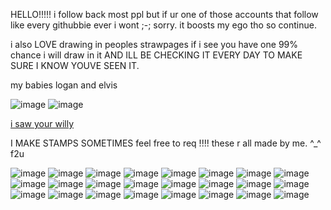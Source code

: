 HELLO!!!!! i follow back most ppl but if ur one of those accounts that follow like every githubbie ever i wont ;-; sorry. it boosts my ego tho so continue. 

i also LOVE drawing in peoples strawpages if i see you have one 99% chance i will draw in it AND ILL BE CHECKING IT EVERY DAY TO MAKE SURE I KNOW YOUVE SEEN IT.

my babies logan and elvis

![image](https://cdn.discordapp.com/attachments/741062019989635093/1141325455748759602/0MjIQNrDM6Pq4KAjgqetW5Ia9B7YfOpFYrHmAIwQTGytIxJmqwEPxfp9zvup0y82mfNKPaPMAzTTUX9tB2bP3Z2WVrpV5nEAAAAAElFTkSuQmCC.png) ![image](https://cdn.discordapp.com/attachments/741062019989635093/1141325456021409843/8HRdy3oMcYmTsAAAAASUVORK5CYII.png)

[i saw your willy](https://www.youtube.com/watch?v=z1n9Jly3CQ8)

I MAKE STAMPS SOMETIMES feel free to req !!!! these r all made by me. ^_^ f2u

![image](https://cdn.discordapp.com/attachments/741062019989635093/1178858979925971015/eccentric_party_night.gif?ex=6577acfa&is=656537fa&hm=2b2709df58b1340ff1c4fad60e870b21a3f791236595c9d844421e8e17e2cc9b&) ![image](https://cdn.discordapp.com/attachments/741062019989635093/1178858980311834634/twilight_pentagram.gif?ex=6577acfb&is=656537fb&hm=bfa2caa75d66561f2a6fad5774d54e212bd27cee0d4344f7bef0fa2f4af2d106&) ![image](https://cdn.discordapp.com/attachments/1055708347724218399/1178857535390892132/kuro_stamp.gif?ex=659c95a2&is=658a20a2&hm=cfd7463ae592fa4424ceddcb26bbc8675d0169264321f680607befd4bd7306c1&) ![image](https://media.discordapp.net/attachments/741062019989635093/1189019662697111613/kaijo_gang.gif?ex=659ca3da&is=658a2eda&hm=5dc4a108e003fe31351913da86bc163c0017efa194af8fa1655f58c5af206d29&=&width=126&height=71) ![image](https://media.discordapp.net/attachments/741062019989635093/1189019662390931517/kaijo_spade_queen.gif?ex=659ca3da&is=658a2eda&hm=de709aa36be364c49ae56f4a552f7da61423f49732a1a230545a248215cf6b3b&=&width=126&height=71) ![image](https://media.discordapp.net/attachments/741062019989635093/1189019662084755476/kaijo_gang_travel.gif?ex=659ca3da&is=658a2eda&hm=f436c9a3a65df95599a365de469680657a423e31d4e783ecba781f00a755fdf3&=&width=126&height=71) ![image](https://media.discordapp.net/attachments/741062019989635093/1140822045186347088/Untitled1381_20230815023802.png?ex=659ca3d3&is=658a2ed3&hm=a0f01fa477be7586b2bd24e104f3392f47ab448bb7d67d31ba67f445c642836a&=&format=webp&quality=lossless&width=123&height=70) ![image](https://media.discordapp.net/attachments/741062019989635093/1140822045870006363/Untitled1381_20230815023829.png?ex=659ca3d3&is=658a2ed3&hm=2e499cd05c370b7b9e4267e701d09c3551a08dfdc35d6eb90d3c024c9ef9cbbf&=&format=webp&quality=lossless&width=123&height=70) ![image](https://media.discordapp.net/attachments/741062019989635093/1140822046142644306/Untitled1381_20230815023846.png?ex=659ca3d3&is=658a2ed3&hm=621c1c368df37e5a931ef13e638ba175bcb09f3739513f9662758c8d31dc795d&=&format=webp&quality=lossless&width=123&height=70) ![image](https://media.discordapp.net/attachments/741062019989635093/1140823193339310080/Untitled1381_20230815024359.png?ex=65936a64&is=6580f564&hm=33285173ed68d82a402165059d7a8b18c5c806cd27b08b37f7a21227dcf1527e&=&format=webp&quality=lossless&width=123&height=70) ![image](https://media.discordapp.net/attachments/741062019989635093/1140822372354642033/Untitled1381_20230524204953.png?ex=659ca421&is=658a2f21&hm=ca5ea8d0189f9ae5592f40833c4a35f3141b0d9f1519a335f87c5e2307f3434b&=&format=webp&quality=lossless&width=123&height=70) ![image](https://media.discordapp.net/attachments/741062019989635093/1111018459174817792/Untitled1381_20230524205034.png?ex=6595ba92&is=65834592&hm=d1b124fd4a0180b91922c4b21ae9fed4bc809d7691c82e173b3ff5fab910f61e&=&format=webp&quality=lossless&width=123&height=70) ![image](https://cdn.discordapp.com/attachments/741062019989635093/1132366750491619478/Untitled1381_20230722184058.png?ex=659990b7&is=65871bb7&hm=3f8cfc86ede3ac568176948e8303ecef24d67d0b6209a81c27d262b92983decc&) ![image](https://cdn.discordapp.com/attachments/741062019989635093/1132364875134410924/Untitled1381_20230722183336.png?ex=65998ef8&is=658719f8&hm=2a3e63cb507ccb8762d521c39b3a5c8a0902aec605c63df1165e65f49b8301fa&) ![image](https://media.discordapp.net/attachments/741062019989635093/1107056545671421952/Untitled1381_20230513222651.png?ex=6599c5c0&is=658750c0&hm=0e1e9dafb306597529b9f4c758c261b741f2c007a210f4fb8af98e409a8efe39&=&format=webp&quality=lossless&width=123&height=70) ![image](https://media.discordapp.net/attachments/741062019989635093/1107056545923092630/Untitled1381_20230513222714.png?ex=6599c5c0&is=658750c0&hm=c60ac4338fa3965c79dec606d2d6907ff78315ac445fa0335994c95653ffff85&=&format=webp&quality=lossless&width=123&height=70) ![image](https://cdn.discordapp.com/attachments/741062019989635093/1103131803964936222/Untitled1381_20230503023127.png?ex=6594b90d&is=6582440d&hm=f90b9dc68650570a19e303785c2e1bfd8c9e0c448b3a88e21db4977f0dc7f06f&) ![image](https://cdn.discordapp.com/attachments/741062019989635093/1103131804212412476/Untitled1381_20230503023149.png?ex=6594b90d&is=6582440d&hm=243badc712c10780139213a38ed64106ec52357e2df338a4f5e9f1ac04d17b50&) ![image](https://cdn.discordapp.com/attachments/741062019989635093/1103059341264826438/Untitled1381_20230502214254.png?ex=65947590&is=65820090&hm=2dbbe67940810ddd0b5e73163a73d20b6ab71f6b13f88b4eb3e5f4fe975c7913&) ![image](https://cdn.discordapp.com/attachments/741062019989635093/1103059341529063555/Untitled1381_20230502214319.png?ex=65947590&is=65820090&hm=12d86c986f7ffdea5c8e819f41d0a7996fa0f73de4d05bcebbd7c0219d8c4023&) ![image](https://cdn.discordapp.com/attachments/741062019989635093/1103059341730402405/Untitled1381_20230502214342.png?ex=65947590&is=65820090&hm=745757e27374c3fad890d3fb3e537c322adaea6a8d1f67463f703d599491efa7&) ![image](https://cdn.discordapp.com/attachments/1055708347724218399/1196857098244464721/Untitled14.png?ex=65b92708&is=65a6b208&hm=f2df8bb86ca1f9c8124f3016060e0decbdcc81765acc2c8b0cd4dfbd724c38f7&) ![image](https://media.discordapp.net/attachments/741062019989635093/1140822046419472485/Untitled1381_20230815023903.png?ex=659ca3d3&is=658a2ed3&hm=1a49cf1a941553c9067cdd1c7f24e68d3fa48af0e77f241cd17e94321cab8419&=&format=webp&quality=lossless&width=123&height=70) ![image](https://media.discordapp.net/attachments/741062019989635093/1140822046750810193/Untitled1381_20230815023918.png?ex=659ca3d3&is=658a2ed3&hm=eaf0d0da6761991d27886114c08f5c1d25047c45be473b47f74eaa4656547110&=&format=webp&quality=lossless&width=123&height=70)
